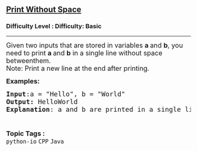 <h2><a href="https://www.geeksforgeeks.org/problems/print-without-space/1?page=3&category=CPP&sortBy=submissions">Print Without Space</a></h2><h3>Difficulty Level : Difficulty: Basic</h3><hr><div class="problems_problem_content__Xm_eO"><p><span style="font-size: 18px;">Given two inputs that are stored in variables <strong>a </strong>and <strong>b</strong>, you need to print <strong>a </strong>and <strong>b</strong> in a single line without space betweenthem.<br>Note: Print a new line at the end after printing. </span></p>
<p><span style="font-size: 18px;"><strong>Examples:</strong></span></p>
<pre><span style="font-size: 18px;"><strong>Input</strong>:a = "Hello", b = "World"<br></span><span style="font-size: 18px;"><strong>Output:</strong> HelloWorld<br><strong>Explanation</strong>: a and b are printed in a single line without space between them.</span></pre></div><br><p><span style=font-size:18px><strong>Topic Tags : </strong><br><code>python-io</code>&nbsp;<code>CPP</code>&nbsp;<code>Java</code>&nbsp;